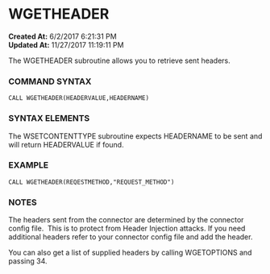 # WGETHEADER

**Created At:** 6/2/2017 6:21:31 PM  
**Updated At:** 11/27/2017 11:19:11 PM  


The WGETHEADER subroutine allows you to retrieve sent headers.

### **COMMAND SYNTAX**

```
CALL WGETHEADER(HEADERVALUE,HEADERNAME)
```

### **SYNTAX ELEMENTS**

The WSETCONTENTTYPE subroutine expects HEADERNAME to be sent and will return HEADERVALUE if found.

### **EXAMPLE**

```
CALL WGETHEADER(REQESTMETHOD,"REQUEST_METHOD")
```

### **NOTES**

The headers sent from the connector are determined by the connector config file.  This is to protect from Header Injection attacks. If you need additional headers refer to your connector config file and add the header.

You can also get a list of supplied headers by calling WGETOPTIONS and passing 34.
